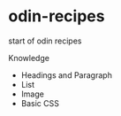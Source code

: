 # odin-recipes
start of odin recipes

Knowledge 
* Headings and Paragraph
* List
* Image
* Basic CSS